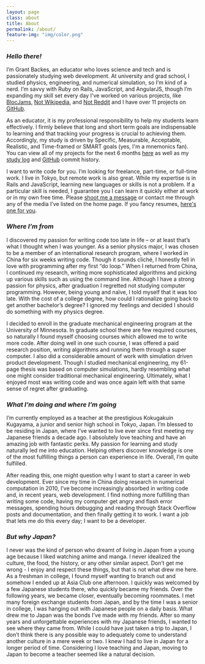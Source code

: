 ```yaml
---
layout: page
class: about
title: About
permalink: /about/
feature-img: "img/color.png"
---
```


### *Hello there!*  
I’m Grant Backes, an educator who loves science and tech and is passionately studying web development. At university and grad school, I studied physics, engineering, and numerical simulation, so I’m kind of a nerd. I’m savvy with Ruby on Rails, JavaScript, and AngularJS, though I’m expanding my skill set every day I've worked on various projects, like [BlocJams]({{site.url}}/portfolio/blocjams), [Not Wikipedia]({{site.url}}/portfolio/not-wikipedia), and [Not Reddit]({{site.url}}/portfolio/not-reddit) and I have over 11 projects on [GitHub](https://github.com/baka-san).

As an educator, it is my professional responsibility to help my students learn effectively. I firmly believe that long and short term goals are indispensable to learning and that tracking your progress is crucial to achieving them. Accordingly, my study is driven by Specific, Measurable, Acceptable, Realistic, and Time-framed or SMART goals (yes, I'm a mnemonics fan). You can view all of my projects for the next 6 months [here](https://www.bloc.io/web-developer-track/syllabus?mkt_tok=eyJpIjoiTjJVeVpXUmlaVGs0WmpFeCIsInQiOiJlVmtWQlRcL202STlXQUVSaVpmWnUrTEo0amJXMmhEZ1wvTE5LYUtmVHBycUY4blhrKzZtMWlTNGZJa2pocDAwb2xsMWE1cUU5eTFxWDZES3pJQWFqS0p1SXMzYTcxcnJic0ZNZnpaSGRVNDhpNExjaUZuYms1ZDloMXZ6OUxzQ1hzIn0%3D) as well as my [study log](https://docs.google.com/spreadsheets/d/1Of1yiZdVX2f2qf9vqSrO24ziiJ56XzZRLDOsDmNt7Wg/edit?usp=sharing) and [GitHub](https://github.com/baka-san) commit history.

I want to write code for you. I’m looking for freelance, part-time, or full-time work. I live in Tokyo, but remote work is also great. While my expertise is in Rails and JavaScript, learning new languages or skills is not a problem. If a particular skill is needed, I guarantee you I can learn it quickly either at work or in my own free time. Please [shoot me a message]({{site.url}}/contact) or contact me through any of the media I’ve listed on the home page. If you fancy resumes, [here's one for you](https://drive.google.com/open?id=1bvudQWyxIPmk3gUjaD64winHA_u-5vkQ).


### *Where I’m from*  
I discovered my passion for writing code too late in life – or at least that’s what I thought when I was younger. As a senior physics major, I was chosen to be a member of an international research program, where I worked in China for six weeks writing code. Though it sounds cliché, I honestly fell in love with programming after my first “do loop.” When I returned from China, I continued my research, writing more sophisticated algorithms and picking up various skills such as using the command line. Although I have a strong passion for physics, after graduation I regretted not studying computer programming. However, being young and naïve, I told myself that it was too late. With the cost of a college degree, how could I rationalize going back to get another bachelor’s degree? I ignored my feelings and decided I should do something with my physics degree.

I decided to enroll in the graduate mechanical engineering program at the University of Minnesota. In graduate school there are few required courses, so naturally I found myself choosing courses which allowed me to write more code. After doing well in one such course, I was offered a paid research position, writing algorithms and running them through a super computer. I also did a considerable amount of work with simulation driven product development. Though I studied mechanical engineering, my 61-page thesis was based on computer simulations, hardly resembling what one might consider traditional mechanical engineering. Ultimately, what I enjoyed most was writing code and was once again left with that same sense of regret after graduating.

### *What I’m doing and where I’m going*  
I’m currently employed as a teacher at the prestigious Kokugakuin Kugayama, a junior and senior high school in Tokyo, Japan. I’m blessed to be residing in Japan, where I’ve wanted to live ever since first meeting my Japanese friends a decade ago. I absolutely love teaching and have an amazing job with fantastic perks. My passion for learning and study naturally led me into education. Helping others discover knowledge is one of the most fulfilling things a person can experience in life. Overall, I’m quite fulfilled.

After reading this, one might question why I want to start a career in web development. Ever since my time in China doing research in numerical computation in 2010, I’ve become increasingly absorbed in writing code and, in recent years, web development. I find nothing more fulfilling than writing some code, having my computer get angry and flash error messages, spending hours debugging and reading through Stack Overflow posts and documentation, and then finally getting it to work. I want a job that lets me do this every day; I want to be a developer.

### *But why Japan?*  
I never was the kind of person who dreamt of living in Japan from a young age because I liked watching anime and manga. I never idealized the culture, the food, the history, or any other similar aspect. Don’t get me wrong - l enjoy and respect these things, but that is not what drew me here. As a freshman in college, I found myself wanting to branch out and somehow I ended up at Asia Club one afternoon. I quickly was welcomed by a few Japanese students there, who quickly became my friends. Over the following years, we became closer, eventually becoming roommates. I met many foreign exchange students from Japan, and by the time I was a senior in college, I was hanging out with Japanese people on a daily basis. What drew me to Japan was the bonds I’ve made with my friends. After so many years and unforgettable experiences with my Japanese friends, I wanted to see where they came from. While I could have just taken a trip to Japan, I don’t think there is any possible way to adequately come to understand another culture in a mere week or two. I knew I had to live in Japan for a longer period of time. Considering I love teaching and Japan, moving to Japan to become a teacher seemed like a natural decision.

